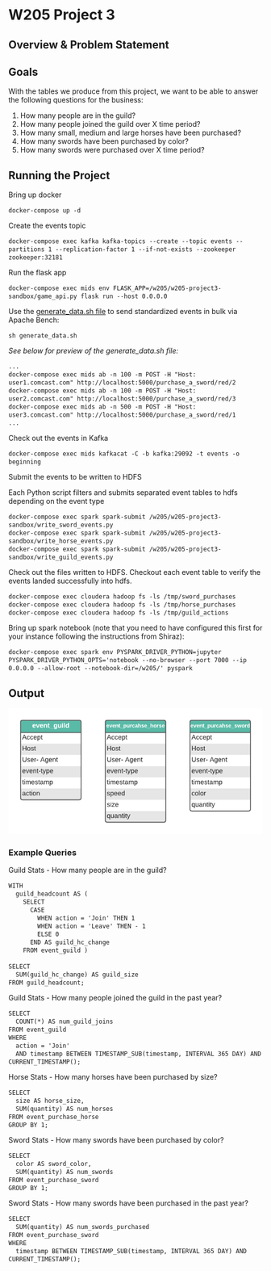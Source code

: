 # W205 Project 3

## Overview & Problem Statement

## Goals
With the tables we produce from this project, we want to be able to answer the following questions for the business:  
1. How many people are in the guild? 
2. How many people joined the guild over X time period? 
3. How many small, medium and large horses have been purchased? 
4. How many swords have been purchased by color?
5. How many swords were purchased over X time period? 
 
## Running the Project

Bring up docker
```
docker-compose up -d
```

Create the events topic
```
docker-compose exec kafka kafka-topics --create --topic events --partitions 1 --replication-factor 1 --if-not-exists --zookeeper zookeeper:32181
```

Run the flask app
```
docker-compose exec mids env FLASK_APP=/w205/w205-project3-sandbox/game_api.py flask run --host 0.0.0.0
```

Use the [generate_data.sh file](https://github.com/ruthashford/w205-project3-sandbox/blob/main/generate_data.sh) to send standardized events in bulk via Apache Bench: 

```
sh generate_data.sh
```

*See below for preview of the generate_data.sh file:*
```
...
docker-compose exec mids ab -n 100 -m POST -H "Host: user1.comcast.com" http://localhost:5000/purchase_a_sword/red/2
docker-compose exec mids ab -n 100 -m POST -H "Host: user2.comcast.com" http://localhost:5000/purchase_a_sword/red/3
docker-compose exec mids ab -n 500 -m POST -H "Host: user3.comcast.com" http://localhost:5000/purchase_a_sword/red/1
...
```

Check out the events in Kafka
```
docker-compose exec mids kafkacat -C -b kafka:29092 -t events -o beginning
```

Submit the events to be written to HDFS

Each Python script filters and submits separated event tables to hdfs depending on the event type
```
docker-compose exec spark spark-submit /w205/w205-project3-sandbox/write_sword_events.py
docker-compose exec spark spark-submit /w205/w205-project3-sandbox/write_horse_events.py
docker-compose exec spark spark-submit /w205/w205-project3-sandbox/write_guild_events.py
```


Check out the files written to HDFS. Checkout each event table to verify the events landed successfully into hdfs.
```
docker-compose exec cloudera hadoop fs -ls /tmp/sword_purchases
docker-compose exec cloudera hadoop fs -ls /tmp/horse_purchases
docker-compose exec cloudera hadoop fs -ls /tmp/guild_actions
```

Bring up spark notebook (note that you need to have configured this first for your instance following the instructions from Shiraz):
```
docker-compose exec spark env PYSPARK_DRIVER_PYTHON=jupyter PYSPARK_DRIVER_PYTHON_OPTS='notebook --no-browser --port 7000 --ip 0.0.0.0 --allow-root --notebook-dir=/w205/' pyspark
```

## Output 

![ERD Diagram](https://github.com/ruthashford/w205-project3-sandbox/blob/main/W205%20Project%203%20ERD.png)

### Example Queries 

Guild Stats - How many people are in the guild? 
```{sql}
WITH
  guild_headcount AS (
    SELECT
      CASE
        WHEN action = 'Join' THEN 1
        WHEN action = 'Leave' THEN - 1
        ELSE 0
      END AS guild_hc_change
    FROM event_guild )
    
SELECT
  SUM(guild_hc_change) AS guild_size
FROM guild_headcount; 
```

Guild Stats - How many people joined the guild in the past year? 
```{sql}
SELECT
  COUNT(*) AS num_guild_joins
FROM event_guild
WHERE
  action = 'Join'
  AND timestamp BETWEEN TIMESTAMP_SUB(timestamp, INTERVAL 365 DAY) AND CURRENT_TIMESTAMP();
```

Horse Stats - How many horses have been purchased by size? 
```{sql}
SELECT
  size AS horse_size,
  SUM(quantity) AS num_horses
FROM event_purchase_horse
GROUP BY 1;
```

Sword Stats - How many swords have been purchased by color? 
```{sql}
SELECT
  color AS sword_color,
  SUM(quantity) AS num_swords
FROM event_purchase_sword
GROUP BY 1;
```

Sword Stats - How many swords have been purchased in the past year? 
```{sql}
SELECT
  SUM(quantity) AS num_swords_purchased
FROM event_purchase_sword
WHERE
  timestamp BETWEEN TIMESTAMP_SUB(timestamp, INTERVAL 365 DAY) AND CURRENT_TIMESTAMP();
```
